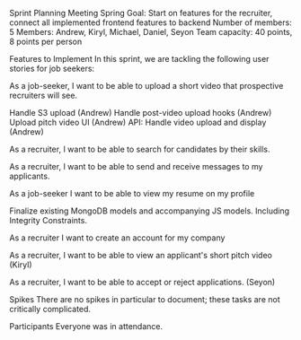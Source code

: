 Sprint Planning Meeting Spring Goal: Start on features for the recruiter, connect all implemented frontend features to backend Number of members: 5 Members: Andrew, Kiryl, Michael, Daniel, Seyon Team capacity: 40 points, 8 points per person

Features to Implement In this sprint, we are tackling the following user stories for job seekers:

As a job-seeker, I want to be able to upload a short video that prospective recruiters will see.

Handle S3 upload (Andrew) Handle post-video upload hooks (Andrew) Upload pitch video UI (Andrew) API: Handle video upload and display (Andrew)

As a recruiter, I want to be able to search for candidates by their skills.

As a recruiter, I want to be able to send and receive messages to my applicants.

As a job-seeker I want to be able to view my resume on my profile

Finalize existing MongoDB models and accompanying JS models. Including Integrity Constraints.

As a recruiter I want to create an account for my company

As a recruiter, I want to be able to view an applicant's short pitch video (Kiryl) 

As a recruiter, I want to be able to accept or reject applications. (Seyon)

Spikes There are no spikes in particular to document; these tasks are not critically complicated.

Participants Everyone was in attendance.
